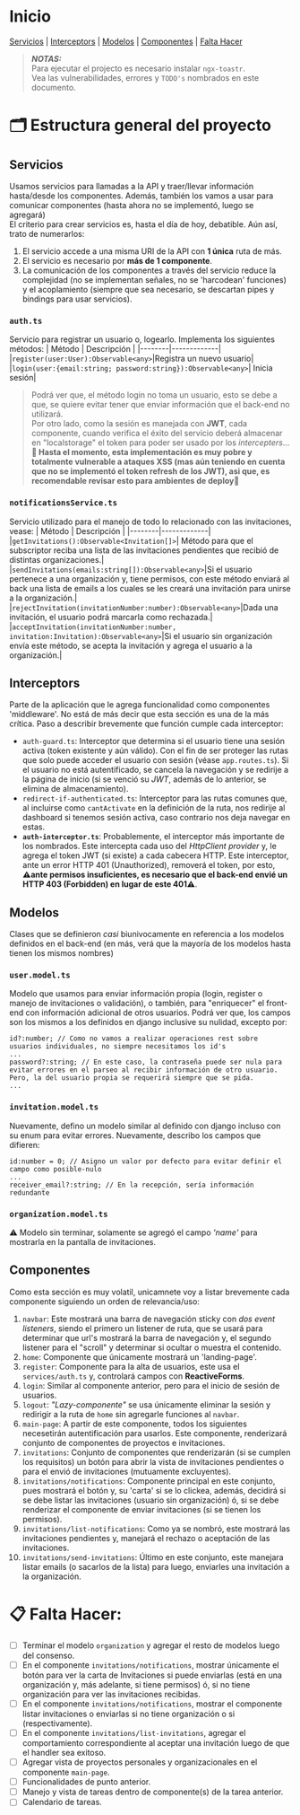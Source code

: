 # Inicio
[Servicios](#servicios) | [Interceptors](#interceptors) | [Modelos](#modelos) | [Componentes](#componentes) | [Falta Hacer](#falta-hacer)

> **_NOTAS:_**  
> Para ejecutar el projecto es necesario instalar  ```ngx-toastr```.  
> Vea las vulnerabilidades, errores y ```TODO's``` nombrados en este documento.

# 🗂️ Estructura general del proyecto

## Servicios
Usamos servicios para llamadas a la API y traer/llevar información hasta/desde los componentes. Además, también los vamos a usar para comunicar componentes (hasta ahora no se implementó, luego se agregará)  
El criterio para crear servicios es, hasta el día de hoy, debatible. Aún así, trato de numerarlos:
1. El servicio accede a una misma URI de la API con **1 única** ruta de más.
2. El servicio es necesario por **más de 1 componente**.
3. La comunicación de los componentes a través del servicio reduce la complejidad (no se implementan señales, no se 'harcodean' funciones) y el acoplamiento (siempre que sea necesario, se descartan pipes y bindings para usar servicios).

### ```auth.ts```
Servicio para registrar un usuario o, logearlo. Implementa los siguientes métodos:
| Método | Descripción |
|--------|-------------|
|```register(user:User):Observable<any>```|Registra un nuevo usuario|
|```login(user:{email:string; password:string}):Observable<any>```| Inicia sesión|

> Podrá ver que, el método login no toma un usuario, esto se debe a que, se quiere evitar tener que enviar información que el back-end no utilizará.  
> Por otro lado, como la sesión es manejada con **JWT**, cada componente, cuando verifica el éxito del servicio deberá almacenar en "localstorage" el token para poder ser usado por los _intercepters_...**🚨 Hasta el momento, esta implementación es muy pobre y totalmente vulnerable a ataques XSS (mas aún teniendo en cuenta que no se implementó el token refresh de los JWT), asi que, es recomendable revisar esto para ambientes de deploy🚨**


### ```notificationsService.ts```
Servicio utilizado para el manejo de todo lo relacionado con las invitaciones, vease:
| Método | Descripción |
|--------|-------------|
|```getInvitations():Observable<Invitation[]>```| Método para que el subscriptor reciba una lista de las invitaciones pendientes que recibió de distintas organizaciones.|
|```sendInvitations(emails:string[]):Observable<any>```|Si el usuario pertenece a una organización y, tiene permisos, con este método enviará al back una lista de emails a los cuales se les creará una invitación para unirse a la organización.|
|```rejectInvitation(invitationNumber:number):Observable<any>```|Dada una invitación, el usuario podrá marcarla como rechazada.|
|```acceptInvitation(invitationNumber:number, invitation:Invitation):Observable<any>```|Si el usuario sin organización envía este método, se acepta la invitación y agrega el usuario a la organización.|


## Interceptors
Parte de la aplicación que le agrega funcionalidad como componentes 'middleware'. No está de más decir que esta sección es una de la más crítica. Paso a describir brevemente que función cumple cada interceptor:

- ```auth-guard.ts```: Interceptor que determina si el usuario tiene una sesión activa (token existente y aún válido). Con el fin de ser proteger las rutas que solo puede acceder el usuario con sesión (véase ```app.routes.ts```). Si el usuario no está autentificado, se cancela la navegación y se redirije a la página de inicio (si se venció su *JWT*, además de lo anterior, se elimina de almacenamiento).
- ```redirect-if-authenticated.ts```: Interceptor para las rutas comunes que, al incluirse como ```cantActivate``` en la definición de la ruta, nos redirije al dashboard si tenemos sesión activa, caso contrario nos deja navegar en estas.
- **```auth-interceptor.ts```**: Probablemente, el interceptor más importante de los nombrados. Este intercepta cada uso del _HttpClient provider_ y, le agrega el token JWT (si existe) a cada cabecera HTTP. Este interceptor, ante un error HTTP 401 (Unauthorized), removerá el token, por esto, **⚠️ante permisos insuficientes, es necesario que el back-end envié un HTTP 403 (Forbidden) en lugar de este 401⚠️**.


## Modelos
Clases que se definieron _casi_ biunivocamente en referencia a los modelos definidos en el back-end (en más, verá que la mayoría de los modelos hasta tienen los mismos nombres)

### ```user.model.ts```
Modelo que usamos para enviar información propia (login, register o manejo de invitaciones o validación), o también, para "enriquecer" el front-end con información adicional de otros usuarios.
Podrá ver que, los campos son los mismos a los definidos en django inclusive su nulidad, excepto por:
```
id?:number; // Como no vamos a realizar operaciones rest sobre usuarios individuales, no siempre necesitamos los id's
...
password?:string; // En este caso, la contraseña puede ser nula para evitar errores en el parseo al recibir información de otro usuario. Pero, la del usuario propia se requerirá siempre que se pida.
...
```
### ```invitation.model.ts```
 Nuevamente, defino un modelo similar al definido con django incluso con su enum para evitar errores. Nuevamente, describo los campos que difieren:

```
id:number = 0; // Asigno un valor por defecto para evitar definir el campo como posible-nulo
...
receiver_email?:string; // En la recepción, sería información redundante
```
### ```organization.model.ts```
 ⚠️ Modelo sin terminar, solamente se agregó el campo _'name'_ para mostrarla en la pantalla de invitaciones.  

## Componentes
Como esta sección es muy volatil, unicamnete voy a listar brevemente cada componente siguiendo un orden de relevancia/uso:

1. ```navbar```: Este mostrará una barra de navegación sticky con *dos event listeners*, siendo el primero un listener de ruta, que se usará para determinar que url's mostrará la barra de navegación y, el segundo listener para el "scroll" y determinar si ocultar o muestra el contenido.
2. ```home```: Componente que únicamente mostrará un 'landing-page'.
3. ```register```: Componente para la alta de usuarios, este usa el  ```services/auth.ts``` y, controlará campos con **ReactiveForms**.
4. ```login```: Similar al componente anterior, pero para el inicio de sesión de usuarios.
5. ```logout```: _"Lazy-componente"_ se usa únicamente eliminar la sesión y redirigir a la ruta de ```home``` sin agregarle funciones al ```navbar```.
6. ```main-page```: A partir de este componente, todos los siguientes necesetirán autentificación para usarlos. Este componente, renderizará  conjunto de componentes de proyectos e invitaciones.
7. ````invitations````: Conjunto de componentes que renderizarán (si se cumplen los requisitos) un botón para abrir la vista de invitaciones pendientes o para el envió de invitaciones (mutuamente excluyentes).
8. ```invitations/notifications```: Componente principal en este conjunto, pues mostrará el botón y, su 'carta' si se lo clickea, además, decidirá si se debe listar las invitaciones (usuario sin organización) ó, si se debe renderizar el componente de enviar invitaciones (si se tienen los permisos).
9. ```invitations/list-notifications```: Como ya se nombró, este mostrará las invitaciones pendientes y, manejará el rechazo o aceptación de las invitaciones.
10. ```invitations/send-invitations```: Último en este conjunto, este manejara listar emails (o sacarlos de la lista) para luego, enviarles una invitación a la organización.


# 📋 Falta Hacer:
- [ ] Terminar el modelo ```organization``` y agregar el resto de modelos luego del consenso.
- [ ] En el componente ```invitations/notifications```, mostrar únicamente el botón para ver la carta de Invitaciones si puede enviarlas (está en una organización y, más adelante, si tiene permisos) ó, si no tiene organización para ver las invitaciones recibidas.
- [ ] En el componente ```invitations/notifications```, mostrar el componente listar invitaciones o enviarlas si no tiene organización o si (respectivamente).
- [ ] En el componente ```invitations/list-invitations```, agregar el comportamiento correspondiente al aceptar una invitación luego de que el handler sea exitoso.
- [ ] Agregar vista de proyectos personales y organizacionales en el componente ```main-page```.
- [ ] Funcionalidades de punto anterior.
- [ ] Manejo y vista de tareas dentro de componente(s) de la tarea anterior.
- [ ] Calendario de tareas.
